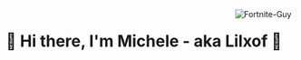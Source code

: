 
<img align="right" alt="Fortnite-Guy" src="https://i.kym-cdn.com/photos/images/original/001/857/748/54e.jpg">









# 💸 Hi there, I'm Michele - aka Lilxof 💸
